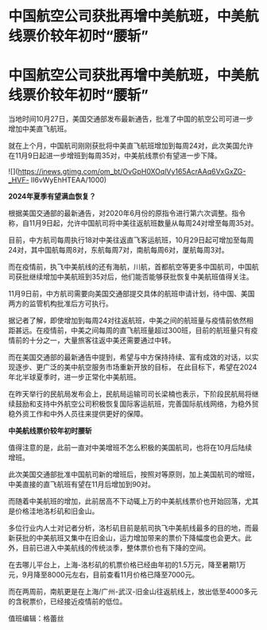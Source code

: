 # 中国航空公司获批再增中美航班，中美航线票价较年初时“腰斩”

# 中国航空公司获批再增中美航班，中美航线票价较年初时“腰斩”

当地时间10月27日，美国交通部发布最新通告，批准了中国的航空公司可进一步增加中美直飞航班。

就在上个月，中国航司刚刚获批将中美直飞航班增加到每周24对，此次美国允许在11月9日起进一步增班到每周35对，中美航线票价有望进一步下降。

![](https://inews.gtimg.com/om_bt/OvGpH0XOqlVy165AcrAAq6VxGxZG-_HVF-
lI6vWyEhHTEAA/1000)

**2024年夏季有望满血恢复？**

根据美国交通部的最新通告，对2020年6月份的原指令进行第六次调整。指令称，自11月9日起，允许中国航司将中美往返航班数量从每周24对增至每周35对。

目前，中方航司每周执行18对中美往返直飞客运航班，10月29日起可增加至每周24对，其中国航每周8对，东航每周7对，南航每周6对，厦航每周3对。

而在疫情前，执飞中美航线的还有海航，川航，首都航空等更多中国航司，中国航司获批继续增加中美航班到35对后，他们能否能够获批恢复中美航班值得关注。

11月9日前，中方航司需要向美国交通部提交具体的航班申请计划，待中国、美国两方的监管机构批准后方可执行。

据记者了解，即使增加到每周24对往返航班，中美之间的航班量与疫情前依然相距甚远。在疫情前，中美之间每周的直飞航班量超过300班，目前的航班量只有疫情前的十分之一，大量旅客往返中美还需要通过中转。

而在美国交通部的最新通告中提到，希望与中方保持持续、富有成效的对话，以实现逐步、更广泛的美中航空服务市场重新开放的目标，
在此目标下，希望在2024年北半球夏季时，进一步正常化中美航班。

在昨天举行的民航局发布会上，民航局运输司司长梁楠也表示，下阶段民航局将继续鼓励和支持中外航空公司积极恢复国际客运航班，完善国际航线网络，为稳外贸稳外资工作和中外人员往来提供更好的保障。

**中美航线票价较年初时腰斩**

值得注意的是，此前一直对中美增班不怎么积极的美国航司，也将在10月后陆续增班。

此次美国交通部批准中国航司新的增班后，按照对等原则，加上美国航司的增班，中美直接的直飞航班有望在11月后增加到90对。

而随着中美航班的增加，此前居高不下动辄上万的中美航线票价也开始回落，尤其是价格洼地洛杉矶和旧金山。

多位行业内人士对记者分析，洛杉矶目前是航司执飞中美航线最多的目的地，而最新获批的中美航班又集中在旧金山，运力增加带来的票价下降幅度也会更大。此外，目前已进入中美航线的传统淡季，整体票价也有下降的空间。

在去哪儿平台上，上海-洛杉矶的机票价格已经由年初的1.5万元，降至暑期1万元，9月降至8000元左右，目前查看11月价格已降至7000元。

而在两周前，南航更是在上海/广州-武汉-旧金山往返航线上，放出低至4000多元的含税票价，已经接近疫情前的低位。

值班编辑：格蕾丝

